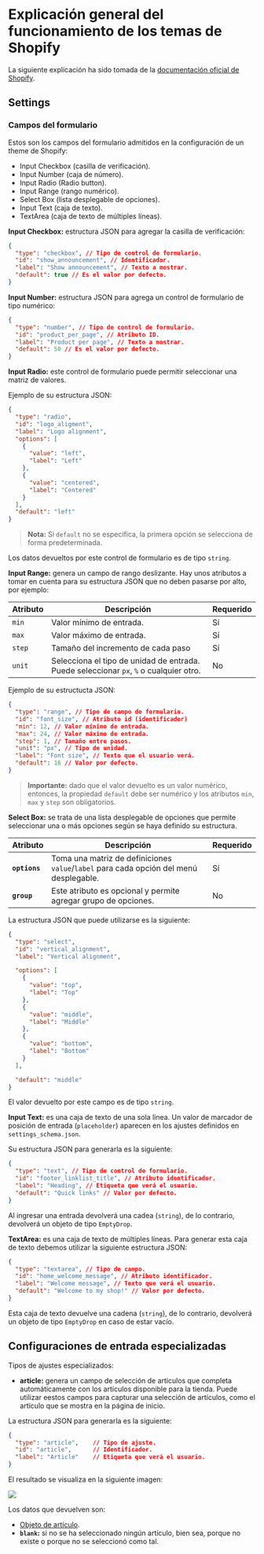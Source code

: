 # Explicación general del funcionamiento de los temas de Shopify

La siguiente explicación ha sido tomada de la [documentación oficial de Shopify][fuente].

## Settings

### Campos del formulario

Estos son los campos del formulario admitidos en la
configuración de un theme de Shopify:

- Input Checkbox (casilla de verificación).
- Input Number (caja de número).
- Input Radio (Radio button). 
- Input Range (rango numérico).
- Select Box (lista desplegable de opciones).
- Input Text (caja de texto).
- TextArea (caja de texto de múltiples líneas).

**Input Checkbox:** estructura JSON para agregar la casilla de verificación:

```json
{
  "type": "checkbox", // Tipo de control de formulario.
  "id": "show_announcement", // Identificador.
  "label": "Show announcement", // Texto a mostrar.
  "default": true // Es el valor por defecto.
}
```

**Input Number:** estructura JSON para agrega un control de formulario de tipo numérico:

```json
{
  "type": "number", // Tipo de control de formulario.
  "id": "product_per_page", // Atributo ID.
  "label": "Product per page", // Texto a mostrar.
  "default": 50 // Es el valor por defecto.
}
```

**Input Radio:** este control de formulario puede permitir seleccionar una matriz de valores.

Ejemplo de su estructura JSON:

```json
{
  "type": "radio",
  "id": "logo_aligment",
  "label": "Logo alignment",
  "options": [
    {
      "value": "left",
      "label": "Left"
    },
    {
      "value": "centered",
      "label": "Centered"
    }
  ],
  "default": "left"
}
```

> **Nota:**
> Si `default` no se especifica, la primera opción se selecciona de forma predeterminada.

Los datos devueltos por este control de formulario es de tipo `string`.


**Input Range:** genera un campo de rango deslizante. Hay unos atributos a tomar en cuenta para su estructura JSON que no deben pasarse por alto, por ejemplo:

Atributo | Descripción | Requerido
|-|-|-|
`min`  | Valor mínimo de entrada. | Sí
`max`  | Valor máximo de entrada. | Sí
`step` | Tamaño del incremento de cada paso | Sí
`unit` | Selecciona el tipo de unidad de entrada. Puede seleccionar `px`, `%` o cualquier otro. | No

Ejemplo de su estructucta JSON:

```json
{
  "type": "range", // Tipo de campo de formulario.
  "id": "font_size", // Atributo id (identificador)
  "min": 12, // Valor mínimo de entrada.
  "max": 24, // Valor máximo de entrada.
  "step": 1, // Tamaño entre pasos.
  "unit": "px", // Tipo de unidad.
  "label": "Font size", // Texto que el usuario verá.
  "default": 16 // Valor por defecto.
}
```

> **Importante:** dado que el valor devuelto es un valor numérico, entonces, la propiedad `default` debe ser numérico y los atributos `min`, `max` y `step` son obligatorios.

**Select Box:** se trata de una lista desplegable de opciones que permite seleccionar una o más opciones según se haya definido su estructura.

| Atributo | Descripción | Requerido
|-|-|-|
**`options`** | Toma una matriz de definiciones `value`/`label` para cada opción del menú desplegable. | Sí
**`group`** | Este atributo es opcional y permite agregar grupo de opciones. | No

La estructura JSON que puede utilizarse es la siguiente:

```JSON
{
  "type": "select",
  "id": "vertical_alignment",
  "label": "Vertical alignment",

  "options": [
    {
      "value": "top",
      "label": "Top"
    },
    {
      "value": "middle",
      "label": "Middle"
    },
    {
      "value": "bottom",
      "label": "Bottom"
    }
  ],

  "default": "middle"
}
```

El valor devuelto por este campo es de tipo `string`.

**Input Text:** es una caja de texto de una sola línea. Un valor de marcador de posición de entrada (`placeholder`) aparecen en los ajustes definidos en `settings_schema.json`.

Su estructura JSON para generarla es la siguiente:

```json
{
  "type": "text", // Tipo de control de formulario.
  "id": "footer_linklist_title", // Atributo identificador.
  "label": "Heading", // Etiqueta que verá el usuario.
  "default": "Quick links" // Valor por defecto.
}
```

Al ingresar una entrada devolverá una cadea (`string`), de lo contrario, devolverá un objeto de tipo `EmptyDrop`.

**TextArea:** es una caja de texto de múltiples líneas. Para generar esta caja de texto debemos utilizar la siguiente estructura JSON:

```json
{
  "type": "textarea", // Tipo de campo.
  "id": "home_welcome_message", // Atributo identificador.
  "label": "Welcome message", // Texto que verá el usuario.
  "default": "Welcome to my shop!" // Valor por defecto.
}
```

Esta caja de texto devuelve una cadena (`string`), de lo contrario, devolverá un objeto de tipo `EmptyDrop` en caso de estar vacío.

## Configuraciones de entrada especializadas

Tipos de ajustes especializados:

- **article:** genera un campo de selección de artículos que completa automáticamente con los artículos disponible para la tienda. Puede utilizar eestos campos para capturar una selección de artículos, como el artículo que se mostra en la página de inicio.

La estructura JSON para generarla es la siguiente:

```json
{
  "type": "article", 	// Tipo de ajuste.
  "id": "article", 		// Identificador.
  "label": "Article"	// Etiqueta que verá el usuario.
}
```

El resultado se visualiza en la siguiente imagen:

![](https://shopify.dev/assets/themes/settings/specialized/article.png)

Los datos que devuelven son:

- [Objeto de artículo](https://shopify.dev/api/liquid/objects/article "Leer documentación - En Inglés").
- **`blank`:** si no se ha seleccionado ningún artículo, bien sea, porque no existe o porque no se seleccionó como tal.


[fuente]:https://shopify.dev/themes/architecture/settings/input-settings#article "Fuente de la documentación"